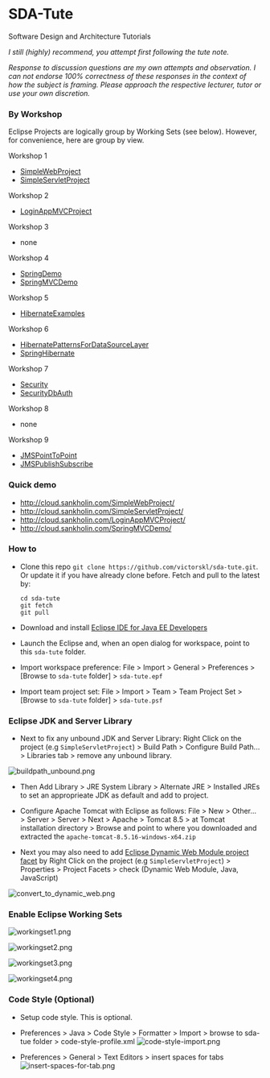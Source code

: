 # SDA-Tute

Software Design and Architecture Tutorials

*I still (highly) recommend, you attempt first following the tute note.*

*Response to discussion questions are my own attempts and observation. I can not endorse 100% correctness of these responses in the context of how the subject is framing. Please approach the respective lecturer, tutor or use your own discretion.*

### By Workshop

Eclipse Projects are logically group by Working Sets (see below). However, for convenience, here are group by view.

Workshop 1
- [SimpleWebProject](SimpleWebProject)
- [SimpleServletProject](SimpleServletProject)

Workshop 2
- [LoginAppMVCProject](LoginAppMVCProject)

Workshop 3
- none

Workshop 4
- [SpringDemo](SpringDemo)
- [SpringMVCDemo](SpringMVCDemo)

Workshop 5
- [HibernateExamples](HibernateExamples)

Workshop 6
- [HibernatePatternsForDataSourceLayer](HibernatePatternsForDataSourceLayer)
- [SpringHibernate](SpringHibernate)

Workshop 7
- [Security](Security)
- [SecurityDbAuth](SecurityDbAuth)

Workshop 8
- none

Workshop 9
- [JMSPointToPoint](JMSPointToPoint)
- [JMSPublishSubscribe](JMSPublishSubscribe)


### Quick demo

- http://cloud.sankholin.com/SimpleWebProject/
- http://cloud.sankholin.com/SimpleServletProject/
- http://cloud.sankholin.com/LoginAppMVCProject/
- http://cloud.sankholin.com/SpringMVCDemo/

### How to 

- Clone this repo `git clone https://github.com/victorskl/sda-tute.git`. Or update it if you have already clone before. Fetch and pull to the latest by:
    ```
    cd sda-tute
    git fetch
    git pull
    ```

- Download and install [Eclipse IDE for Java EE Developers](https://www.eclipse.org/downloads/eclipse-packages/)

- Launch the Eclipse and, when an open dialog for workspace, point to this `sda-tute` folder.

- Import workspace preference: File > Import > General > Preferences > [Browse to `sda-tute` folder] > `sda-tute.epf`

- Import team project set: File > Import > Team > Team Project Set > [Browse to `sda-tute` folder] > `sda-tute.psf`

### Eclipse JDK and Server Library

- Next to fix any unbound JDK and Server Library: Right Click on the project (e.g `SimpleServletProject`) > Build Path > Configure Build Path... > Libraries tab > remove any unbound library. 

![buildpath_unbound.png](https://www.dropbox.com/s/q4ut54oirskphdc/buildpath_unbound.png?raw=1)

- Then Add Library > JRE System Library > Alternate JRE > Installed JREs to set an approprieate JDK as default and add to project.

- Configure Apache Tomcat with Eclipse as follows: File > New > Other... > Server > Server > Next > Apache > Tomcat 8.5 > at Tomcat installation directory > Browse and point to where you downloaded and extracted the `apache-tomcat-8.5.16-windows-x64.zip`

- Next you may also need to add [Eclipse Dynamic Web Module project facet](https://www.mkyong.com/java/how-to-convert-java-project-to-web-project-in-eclipse/) by Right Click on the project (e.g `SimpleServletProject`) > Properties > Project Facets > check (Dynamic Web Module, Java, JavaScript) 

![convert_to_dynamic_web.png](https://www.dropbox.com/s/lnvyhcexrl82x8c/convert_to_dynamic_web.png?raw=1)

### Enable Eclipse Working Sets

![workingset1.png](https://www.dropbox.com/s/5a4raijk0t03bbu/workingset1.png?raw=1)

![workingset2.png](https://www.dropbox.com/s/7y7uq6wpt88sx3u/workingset2.png?raw=1)

![workingset3.png](https://www.dropbox.com/s/412yvcgk371bjf2/workingset3.png?raw=1)

![workingset4.png](https://www.dropbox.com/s/krat111xzltg76l/workingset4.png?raw=1)


### Code Style (Optional)

- Setup code style. This is optional.

- Preferences > Java > Code Style > Formatter > Import > browse to sda-tue folder > code-style-profile.xml
![code-style-import.png](https://www.dropbox.com/s/vdkd2wnz12stc85/code-style-import.png?raw=1)

- Preferences > General > Text Editors > insert spaces for tabs
![insert-spaces-for-tab.png](https://www.dropbox.com/s/giacmu7uvkyt2iz/insert-spaces-for-tab.png?raw=1)
